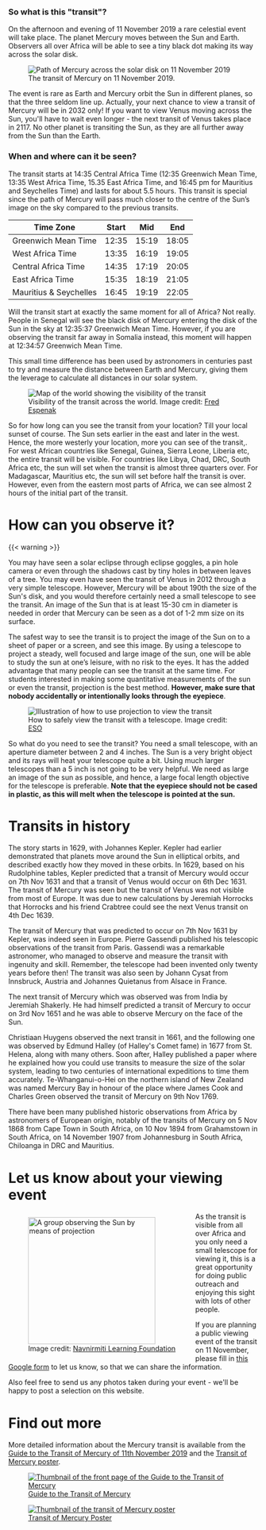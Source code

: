### So what is this "transit"?

On the afternoon and evening of 11 November 2019 a rare celestial event will take place. The planet Mercury moves between the Sun and Earth. Observers all over Africa will be able to see a tiny black dot making its way  across the solar disk.

<figure class="image">
<img alt="Path of Mercury across the solar disk on 11 November 2019" src="/images/tom_mainpic_cat.jpg" style="max-width: 500px">
<figcaption>The transit of Mercury on 11 November 2019.</figcaption>
</figure>

The event is rare as Earth and Mercury orbit the Sun in different planes, so that the three seldom line up. Actually, your next chance to view a transit of Mercury will be in 2032 only! If you want to view Venus moving across the Sun, you'll have to wait even longer - the next transit of Venus takes place in 2117. No other planet is transiting the Sun, as they are all further away from the Sun than the Earth.

### When and where can it be seen?

The transit starts at 14:35 Central Africa Time (12:35 Greenwich Mean Time, 13:35 West Africa Time, 15.35 East Africa Time, and 16:45 pm for Mauritius and Seychelles Time) and lasts for about 5.5 hours. This transit is special since the path of Mercury will pass much closer to the centre of the Sun’s image on the sky compared to the previous transits.

Time Zone | Start | Mid | End
--- | --- | --- | ---
Greenwich Mean Time | 12:35 | 15:19 | 18:05
West Africa Time | 13:35 | 16:19 | 19:05
Central Africa Time | 14:35 | 17:19 | 20:05
East Africa Time | 15:35 | 18:19 | 21:05
Mauritius &amp; Seychelles | 16:45 | 19:19 | 22:05

Will the transit start at exactly the same moment for all of Africa? Not really. People in Senegal will see the black disk of Mercury entering the disk of the Sun in the sky at 12:35:37 Greenwich Mean Time. However, if you are observing the transit far away in Somalia instead, this moment will happen at 12:34:57 Greenwich Mean Time.

This small time difference has been used by astronomers in centuries past to try and measure the distance between Earth and Mercury, giving them the leverage to calculate all distances in our solar system.

<figure class="image">
<img alt="Map of the world showing the visibility of the transit" src="/images/tm2019.gif">
<figcaption>Visibility of the transit across the world. Image credit: <a href="http://www.eclipsewise.com/oh/tm2019.html" class="credit">Fred Espenak</a></figcaption>
</figure>

So for how long can you see the transit from your location? Till your local sunset of course. The Sun sets earlier in the east and later in the west. Hence, the more westerly your location, more you can see of the transit,. For west African countries like Senegal, Guinea, Sierra Leone, Liberia etc, the entire transit will be visible. For countries like Libya, Chad, DRC, South Africa etc, the sun will set when the transit is almost three quarters over. For Madagascar, Mauritius etc, the sun will set before half the transit is over. However, even from the eastern most parts of Africa, we can see almost 2 hours of the initial part of the transit.

# How can you observe it?

{{< warning >}}

You may have seen a solar eclipse through eclipse goggles, a pin hole camera or even through the shadows cast by tiny holes in between leaves of a tree. You may even have seen the transit of Venus in 2012 through a very simple telescope. However, Mercury will be about 190th the size of the Sun's disk, and you would therefore certainly need a small telescope to see the transit. An image of the Sun that is at least 15-30 cm in diameter is needed in order that Mercury can be seen as a dot of 1-2 mm size on its surface.

The safest way to see the transit is to project the image of the Sun on to a sheet of paper or a screen, and see this image. By using a telescope to project a steady, well focused and large image of the sun, one will be able to study the sun at one’s leisure, with no risk to the eyes. It has the added advantage that many people can see the transit at the same time. For students interested in making some quantitative measurements of the sun or even the transit, projection is the best method. **However, make sure that nobody accidentally or intentionally looks through the eyepiece**.

<figure class="image">
<img alt="Illustration of how to use projection to view the transit" src="/images/projection.jpg">
<figcaption>
How to safely view the transit with a telescope. Image credit: <a href="https://www.eso.org/public/outreach/eduoff/vt-2004/mt-2003/" class="credit">ESO</a>
</figcaption>
</figure>

So what do you need to see the transit? You need a small telescope, with an aperture diameter between 2 and 4 inches. The Sun is a very bright object and its rays will heat your telescope quite a bit. Using much larger telescopes than a 5 inch is not going to be very helpful. We need as large an image of the sun as possible, and hence, a large focal length objective for the telescope is preferable. **Note that the eyepiece should not be cased in plastic, as this will melt when the telescope is pointed at the sun.**

# Transits in history

The story starts in 1629, with Johannes Kepler. Kepler had earlier demonstrated that planets move around the Sun in elliptical orbits, and described exactly how they moved in these orbits. In 1629, based on his Rudolphine tables, Kepler predicted that a transit of Mercury would occur on 7th Nov 1631 and that a transit of Venus would occur on 6th Dec 1631. The transit of Mercury was seen but the transit of Venus was not visible from most of Europe. It was due to new calculations by Jeremiah Horrocks that Horrocks and his friend Crabtree could see the next Venus transit on 4th Dec 1639.

The transit of Mercury that was predicted to occur on 7th Nov 1631 by Kepler, was indeed seen in Europe. Pierre Gassendi published his telescopic observations of the transit from Paris. Gassendi was a remarkable astronomer, who managed to observe and measure the transit with ingenuity and skill. Remember, the telescope had been invented only twenty years before then! The transit was also seen by Johann Cysat from Innsbruck, Austria and Johannes Quietanus from Alsace in France.

The next transit of Mercury which was observed was from India by Jeremiah Shakerly. He had himself predicted a transit of Mercury to occur on 3rd Nov 1651 and he was able to observe Mercury on the face of the Sun.

Christiaan Huygens observed the next transit in 1661, and the following one was observed by Edmund Halley (of Halley's Comet fame) in 1677 from St. Helena, along with many others. Soon after, Halley published a paper where he explained how you could use transits to measure the size of the solar system, leading to two centuries of international expeditions to time them accurately. Te-Whanganui-o-Hei on the northern island of New Zealand was named Mercury Bay in honour of the place where James Cook and Charles Green observed the transit of Mercury on 9th Nov 1769.

There have been many published historic observations from Africa by astronomers of European origin, notably of the transits of Mercury on 5 Nov 1868 from Cape Town in South Africa, on 10 Nov 1894 from Grahamstown in South Africa, on 14 November 1907 from Johannesburg in South Africa, Chiloanga in DRC and Mauritius.

# Let us know about your viewing event

<figure class="image" style="float: left; max-width: 300px; margin-top: 10px;">
<img alt="A group observing the Sun by means of projection" src="/images/tov.jpg" style="width: 256px">
<figcaption>Image credit: <a href="http://navnirmitilearning.org" class="credit">Navnirmiti Learning Foundation</a></figcaption>
</figure>

As the transit is visible from all over Africa and you only need a small telescope for viewing it, this is a great opportunity for doing public outreach and enjoying this sight with lots of other people.

If you are planning a public viewing event of the transit on 11 November, please fill in [this Google form](https://forms.gle/pTvBAtUokV7SgSFM8) to let us know, so that we can share the information.

Also feel free to send us any photos taken during your event - we'll be happy to post a selection on this website.

# Find out more

More detailed information about the Mercury transit is available from the [Guide to the Transit of Mercury of 11th November 2019](/docs/ToM_2019_Africa_Handbook.pdf) and the [Transit of Mercury poster](/docs/TransitOfMercuryPoster.pdf).

<div class="resources">
<div>
<figure class="image">
<a href="/docs/ToM_2019_Africa_Handbook.pdf">
<img alt="Thumbnail of the front page of the Guide to the Transit of Mercury" class="card" src="/images/ToM_2019_Africa_Handbook_Thumbnail.jpg">
</a>
<figcaption><a href="/docs/ToM_2019_Africa_Handbook.pdf">Guide to the Transit of Mercury</a></figcaption>
</figure>
</div>
<div>
<figure class="image">
<a href="/docs/TransitOfMercuryPoster.pdf">
<img alt="Thumbnail of the transit of Mercury poster" class="card" src="/images/TransitOfMercuryPoster.jpg">
</a>
<figcaption><a href="/docs/TransitOfMercuryPoster.pdf">Transit of Mercury Poster</a></figcaption>
</figure>
</div>
</div>
